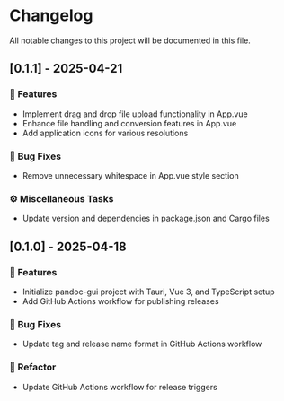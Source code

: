 # Changelog

All notable changes to this project will be documented in this file.

## [0.1.1] - 2025-04-21

### 🚀 Features

- Implement drag and drop file upload functionality in App.vue
- Enhance file handling and conversion features in App.vue
- Add application icons for various resolutions

### 🐛 Bug Fixes

- Remove unnecessary whitespace in App.vue style section

### ⚙️ Miscellaneous Tasks

- Update version and dependencies in package.json and Cargo files

## [0.1.0] - 2025-04-18

### 🚀 Features

- Initialize pandoc-gui project with Tauri, Vue 3, and TypeScript setup
- Add GitHub Actions workflow for publishing releases

### 🐛 Bug Fixes

- Update tag and release name format in GitHub Actions workflow

### 🚜 Refactor

- Update GitHub Actions workflow for release triggers

<!-- generated by git-cliff -->
